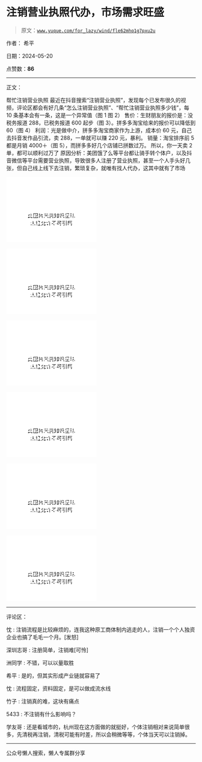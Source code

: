 # 注销营业执照代办，市场需求旺盛

> 原文：[`www.yuque.com/for_lazy/wind/fle62mhq1g7pxu2u`](https://www.yuque.com/for_lazy/wind/fle62mhq1g7pxu2u)

作者： 希平

日期：2024-05-20

点赞数：**86**

* * *

正文：

帮忙注销营业执照
最近在抖音搜索“注销营业执照”，发现每个已发布很久的视频，评论区都会有好几条“怎么注销营业执照”、“帮忙注销营业执照多少钱”，每 10 条基本会有一条，这是一个异常值（图 1 图 2）
售价：生财朋友的报价是：没税务报道 288，已税务报道 600 起步（图 3）。拼多多淘宝给来的报价可以降低到 60（图 4）
利润：光是做中介，拼多多淘宝商家作为上游，成本价 60 元，自己去抖音发作品引流，卖 288，一单就可以赚 220 元，暴利。
销量：淘宝排序前 5 都是月销 4000＋（图 5），而拼多多好几个店铺已拼数过万。 所以，你一天卖 2 单，都可以顺利过万了
原因分析：美团饿了么等平台都让骑手转个体户，以及抖音微信等平台需要营业执照，导致很多人注册了营业执照，甚至一个人手头好几张，但自己线上线下去注销，繁琐复杂，就唯有找人代办，这其中就有了市场

![](img/4c95d8d2baeff835f92bda01f703b5e4.png)

![](img/48ea42138d29df7ba6782756ab911c15.png)

![](img/9e20d4e6f5dbaf3fafa3319a8c812ec5.png)

![](img/e4954d429fe5f0e52cb6e76656df13a0.png)

![](img/abf33b550c580c6cada5873e4ca1301f.png)

![](img/bd2b21506daee645c6fd917d35f7d07b.png)

* * *

评论区：

忱 : 注销流程是比较麻烦的，连我这种原工商体制内逃走的人，注销一个个人独资企业也搞了毛毛一个月。[发怒]

深圳志哥 : 注册简单，注销难[可怜]

洲同学 : 不错，可以以量取胜

希平 : 是的，但其实形成产业链就容易了

忱 : 流程固定，资料固定，是可以做成流水线

竹子 : 注销真的难，这块有痛点

5433 : 不注销有什么影响吗？

学友哥 : 还是看城市的，杭州现在这方面做的就挺好，个体注销相对来说简单很多，先清税再注销，清税可能有时差，所以会稍微等等，个体当天可以注销掉。

* * *

公众号懒人搜索，懒人专属群分享